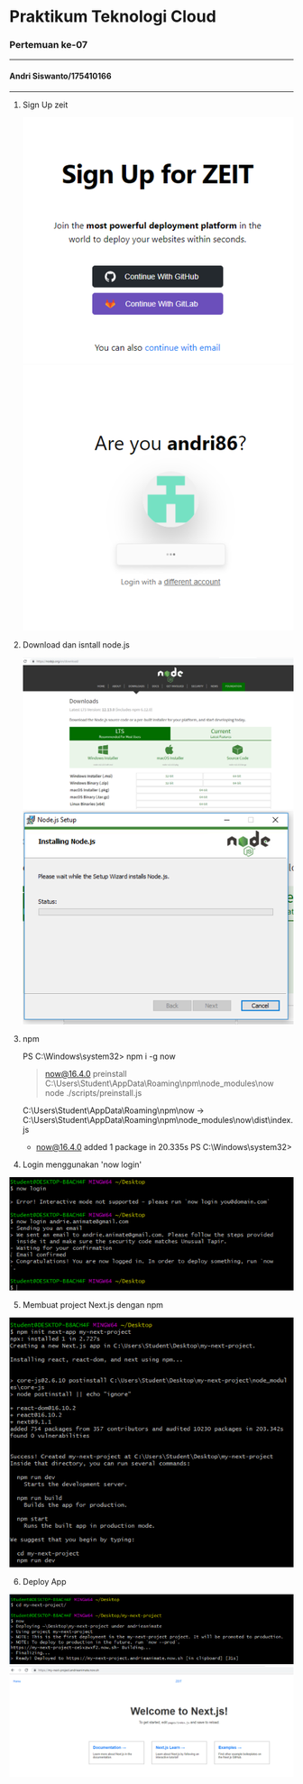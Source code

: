 # Praktikum Teknologi Cloud
### Pertemuan ke-07
------------------------
#### Andri Siswanto/175410166
------------------------


1. Sign Up zeit
 
   ![alt text](ss1-3.png)
   ![alt text](ss1-4.png)

2. Download dan isntall node.js
 
   ![alt text](ss1-5.png)
   ![alt text](ss1-6.png)

3. npm

   PS C:\Windows\system32> npm i -g now

    > now@16.4.0 preinstall C:\Users\Student\AppData\Roaming\npm\node_modules\now
    > node ./scripts/preinstall.js

    C:\Users\Student\AppData\Roaming\npm\now -> C:\Users\Student\AppData\Roaming\npm\node_modules\now\dist\index.js
   + now@16.4.0
    added 1 package in 20.335s
   PS C:\Windows\system32>

4. Login menggunakan 'now login'

  ![alt text](ss2.png)

5. Membuat project Next.js dengan npm

  ![alt text](ss3.png)

6. Deploy App

  ![alt text](ss5.png)
  ![alt text](ss6.png)